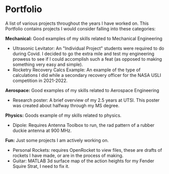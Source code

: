 # Portfolio
A list of various projects throughout the years I have worked on. This Portfolio contains projects I would consider falling into these categories:

**Mechanical:** Good examples of my skills related to Mechanical Engineering
- Ultrasonic Levitator: An "Individual Project" students were required to do during Covid. I decided to go the extra mile and test my engineering prowess to see if I could accomplish such a feat (as opposed to making something very easy and simple). 
- Rocketry Recovery Calcs Example: An example of the type of calculations I did while a secondary recovery officer for the NASA USLI competition in 2021-2022. 

**Aerospace:** Good examples of my skills related to Aerospace Engineering
-  Research poster: A brief overview of my 2.5 years at UTSI.  This poster was created about halfway through my MS degree. 

**Physics:** Goods example of my skills related to physics.
-  Dipole: Requires Antenna Toolbox to run, the rad pattern of a rubber duckie antenna at 900 MHz. 

**Fun:** Just some projects I am actively working on. 

-  Personal Rockets: requires OpenRocket to view files, these are drafts of rockets I have made, or are in the process of making. 
-  Guitar: MATLAB 3d surface map of the action heights for my Fender Squire Strat, I need to fix it. 
  
